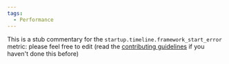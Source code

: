 ```yaml
---
tags:
  - Performance
---
```


This is a stub commentary for the `startup.timeline.framework_start_error` metric: please feel free to edit (read the
[contributing guidelines](https://github.com/mozilla/glean-annotations/blob/main/CONTRIBUTING.md)
if you haven't done this before)
